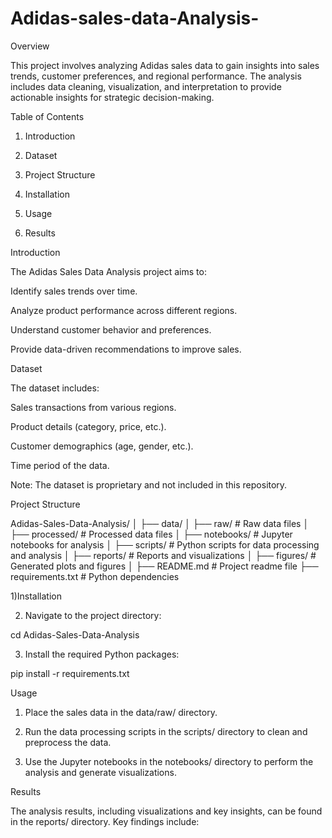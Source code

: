 # Adidas-sales-data-Analysis-
Overview

This project involves analyzing Adidas sales data to gain insights into sales trends, customer preferences, and regional performance. The analysis includes data cleaning, visualization, and interpretation to provide actionable insights for strategic decision-making.

Table of Contents

1. Introduction


2. Dataset


3. Project Structure


4. Installation


5. Usage


6. Results



Introduction

The Adidas Sales Data Analysis project aims to:

Identify sales trends over time.

Analyze product performance across different regions.

Understand customer behavior and preferences.

Provide data-driven recommendations to improve sales.


Dataset

The dataset includes:

Sales transactions from various regions.

Product details (category, price, etc.).

Customer demographics (age, gender, etc.).

Time period of the data.


Note: The dataset is proprietary and not included in this repository.

Project Structure

Adidas-Sales-Data-Analysis/
│
├── data/
│   ├── raw/               # Raw data files
│   ├── processed/         # Processed data files
│
├── notebooks/             # Jupyter notebooks for analysis
│
├── scripts/               # Python scripts for data processing and analysis
│
├── reports/               # Reports and visualizations
│   ├── figures/           # Generated plots and figures
│
├── README.md              # Project readme file
├── requirements.txt       # Python dependencies

1)Installation


2. Navigate to the project directory:

cd Adidas-Sales-Data-Analysis


3. Install the required Python packages:

pip install -r requirements.txt



Usage

1. Place the sales data in the data/raw/ directory.


2. Run the data processing scripts in the scripts/ directory to clean and preprocess the data.


3. Use the Jupyter notebooks in the notebooks/ directory to perform the analysis and generate visualizations.



Results

The analysis results, including visualizations and key insights, can be found in the reports/ directory. Key findings include:
